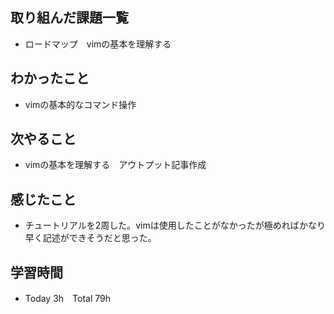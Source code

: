 ## 取り組んだ課題一覧  
- ロードマップ　vimの基本を理解する
## わかったこと  
- vimの基本的なコマンド操作
## 次やること  
- vimの基本を理解する　アウトプット記事作成
## 感じたこと  
- チュートリアルを2周した。vimは使用したことがなかったが極めればかなり早く記述ができそうだと思った。
## 学習時間  
- Today 3h　Total 79h
